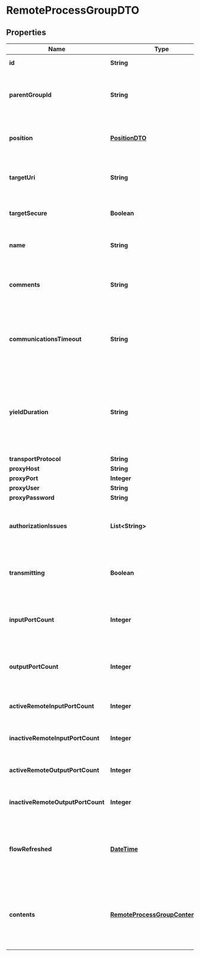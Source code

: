 
# RemoteProcessGroupDTO

## Properties
Name | Type | Description | Notes
------------ | ------------- | ------------- | -------------
**id** | **String** | The id of the component. |  [optional]
**parentGroupId** | **String** | The id of parent process group of this component if applicable. |  [optional]
**position** | [**PositionDTO**](PositionDTO.md) | The position of this component in the UI if applicable. |  [optional]
**targetUri** | **String** | The target URI of the remote process group. |  [optional]
**targetSecure** | **Boolean** | Whether the target is running securely. |  [optional]
**name** | **String** | The name of the remote process group. |  [optional]
**comments** | **String** | The comments for the remote process group. |  [optional]
**communicationsTimeout** | **String** | The time period used for the timeout when commicating with the target. |  [optional]
**yieldDuration** | **String** | When yielding, this amount of time must elapse before the remote process group is scheduled again. |  [optional]
**transportProtocol** | **String** |  |  [optional]
**proxyHost** | **String** |  |  [optional]
**proxyPort** | **Integer** |  |  [optional]
**proxyUser** | **String** |  |  [optional]
**proxyPassword** | **String** |  |  [optional]
**authorizationIssues** | **List&lt;String&gt;** | Any remote authorization issues for the remote process group. |  [optional]
**transmitting** | **Boolean** | Whether the remote process group is actively transmitting. |  [optional]
**inputPortCount** | **Integer** | The number of remote input ports currently available on the target. |  [optional]
**outputPortCount** | **Integer** | The number of remote output ports currently available on the target. |  [optional]
**activeRemoteInputPortCount** | **Integer** | The number of active remote input ports. |  [optional]
**inactiveRemoteInputPortCount** | **Integer** | The number of inactive remote input ports. |  [optional]
**activeRemoteOutputPortCount** | **Integer** | The number of acitve remote output ports. |  [optional]
**inactiveRemoteOutputPortCount** | **Integer** | The number of inactive remote output ports. |  [optional]
**flowRefreshed** | [**DateTime**](DateTime.md) | The timestamp when this remote process group was last refreshed. |  [optional]
**contents** | [**RemoteProcessGroupContentsDTO**](RemoteProcessGroupContentsDTO.md) | The contents of the remote process group. Will contain available input/output ports. |  [optional]




